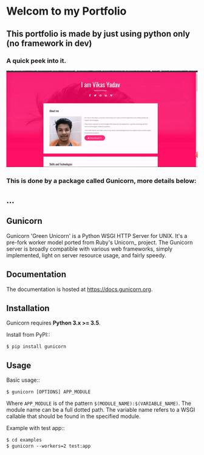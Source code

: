 # Welcom to my Portfolio

## This portfolio is made by just using python only (no framework  in dev)


### A quick peek into it.

![portfolio](portfolio.gif)


### This is done by a package called Gunicorn, more details below:

## ...

Gunicorn
--------


Gunicorn 'Green Unicorn' is a Python WSGI HTTP Server for UNIX. It's a pre-fork
worker model ported from Ruby's Unicorn_ project. The Gunicorn server is broadly
compatible with various web frameworks, simply implemented, light on server
resource usage, and fairly speedy.



Documentation
-------------

The documentation is hosted at https://docs.gunicorn.org.

Installation
------------

Gunicorn requires **Python 3.x >= 3.5**.

Install from PyPI::

    $ pip install gunicorn


Usage
-----

Basic usage::

    $ gunicorn [OPTIONS] APP_MODULE

Where ``APP_MODULE`` is of the pattern ``$(MODULE_NAME):$(VARIABLE_NAME)``. The
module name can be a full dotted path. The variable name refers to a WSGI
callable that should be found in the specified module.

Example with test app::

    $ cd examples
    $ gunicorn --workers=2 test:app
